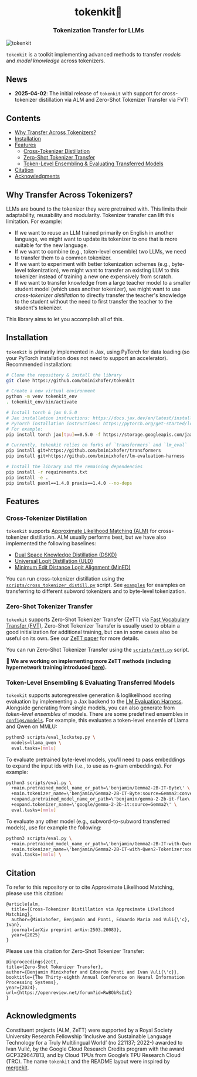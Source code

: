 <h1 align="center">tokenkit🔁</h1>
<h3 align="center">Tokenization Transfer for LLMs</h3>

![tokenkit](https://github.com/user-attachments/assets/a5d5e9a4-3df4-4552-aabc-400dcba1786e)

`tokenkit` is a toolkit implementing advanced methods to transfer *models* and *model knowledge* across tokenizers.

## News

- __2025-04-02__: The initial release of `tokenkit` with support for cross-tokenizer distillation via ALM and Zero-Shot Tokenizer Transfer via FVT!

## Contents
- [Why Transfer Across Tokenizers?](#why-transfer-across-tokenizers)
- [Installation](#installation)
- [Features](#features)
    - [Cross-Tokenizer Distillation](#cross-tokenizer-distillation)
    - [Zero-Shot Tokenizer Transfer](#zero-shot-tokenizer-transfer)
    - [Token-Level Ensembling & Evaluating Transferred Models](#token-level-ensembling--evaluating-transferred-models)
- [Citation](#citation)
- [Acknowledgments](#acknowledgments)

## Why Transfer Across Tokenizers?

LLMs are bound to the tokenizer they were pretrained with. This limits their adaptability, reusability and modularity. Tokenizer transfer can lift this limitation. For example:
- If we want to reuse an LLM trained primarily on English in another language, we might want to update its tokenizer to one that is more suitable for the new language.
- If we want to combine (e.g., token-level ensemble) two LLMs, we need to transfer them to a common tokenizer.
- If we want to experiment with better tokenization schemes (e.g., byte-level tokenization), we might want to transfer an existing LLM to this tokenizer instead of training a new one expensively from scratch.
- If we want to transfer knowledge from a large teacher model to a smaller student model (which uses another tokenizer), we might want to use *cross-tokenizer distillation* to directly transfer the teacher's knowledge to the student without the need to first transfer the teacher to the student's tokenizer.

This library aims to let you accomplish all of this.

## Installation

`tokenkit` is primarily implemented in Jax, using PyTorch for data loading (so your PyTorch installation does not need to support an accelerator). Recommended installation:

```bash
# Clone the repository & install the library
git clone https://github.com/bminixhofer/tokenkit

# Create a new virtual environment
python -m venv tokenkit_env
. tokenkit_env/bin/activate

# Install torch & jax 0.5.0
# Jax installation instructions: https://docs.jax.dev/en/latest/installation.html#installation
# PyTorch installation instructions: https://pytorch.org/get-started/locally/
# For example:
pip install torch jax[tpu]==0.5.0 -f https://storage.googleapis.com/jax-releases/libtpu_releases.html

# Currently, tokenkit relies on forks of `transformers` and `lm_eval`
pip install git+https://github.com/bminixhofer/transformers
pip install git+https://github.com/bminixhofer/lm-evaluation-harness

# Install the library and the remaining dependencies
pip install -r requirements.txt
pip install -e .
pip install paxml==1.4.0 praxis==1.4.0 --no-deps
```

## Features

### Cross-Tokenizer Distillation

`tokenkit` supports [Approximate Likelihood Matching (ALM)](https://arxiv.org/abs/2503.20083) for cross-tokenizer distillation. ALM usually performs best, but we have also implemented the following baselines:

- [Dual Space Knowledge Distillation (DSKD)](https://arxiv.org/abs/2406.17328)
- [Universal Logit Distillation (ULD)](https://arxiv.org/abs/2402.12030)
- [Minimum Edit Distance Logit Alignment (MinED)](https://arxiv.org/abs/2401.10491)

You can run cross-tokenizer distillation using the [`scripts/cross_tokenizer_distill.py`](scripts/cross_tokenizer_distill.py) script. See [`examples`](examples) for examples on transferring to different subword tokenizers and to byte-level tokenization.

### Zero-Shot Tokenizer Transfer

`tokenkit` supports Zero-Shot Tokenizer Transfer (ZeTT) via [Fast Vocabulary Transfer (FVT)](https://aclanthology.org/2022.emnlp-industry.41). Zero-Shot Tokenizer Transfer is usually used to obtain a good initialization for additional training, but can in some cases also be useful on its own. See our [ZeTT paper](https://arxiv.org/abs/2405.07883) for more details.

You can run Zero-Shot Tokenizer Transfer using the [`scripts/zett.py`](scripts/zett.py) script.

**🚧 We are working on implementing more ZeTT methods (including hypernetwork training introduced [here](https://arxiv.org/abs/2405.07883)).**

### Token-Level Ensembling & Evaluating Transferred Models

`tokenkit` supports autoregressive generation & loglikelihood scoring evaluation by implementing a Jax backend to the [LM Evaluation Harness](https://github.com/EleutherAI/lm-evaluation-harness). Alongside generating from single models, you can also generate from *token-level ensembles* of models. There are some predefined ensembles in [`configs/models`](configs/models). For example, this evaluates a token-level ensemle of Llama and Qwen on MMLU: 

```bash
python3 scripts/eval_lockstep.py \
  models=llama_qwen \
  eval.tasks=[mmlu]
```

To evaluate pretrained byte-level models, you'll need to pass embeddings to expand the input ids with (i.e., to use as n-gram embeddings). For example:

```bash
python3 scripts/eval.py \
  +main.pretrained_model_name_or_path=\'benjamin/Gemma2-2B-IT-Byte\' \
  +main.tokenizer_name=\'benjamin/Gemma2-2B-IT-Byte:source=Gemma2:conversion=prebyteified\' \
  +expand.pretrained_model_name_or_path=\'benjamin/gemma-2-2b-it-flax\' \
  +expand.tokenizer_name=\'google/gemma-2-2b-it:source=Gemma2\' \
  eval.tasks=[mmlu]
```

To evaluate any other model (e.g., subword-to-subword transferred models), use for example the following:

```bash
python3 scripts/eval.py \
  +main.pretrained_model_name_or_path=\'benjamin/Gemma2-2B-IT-with-Qwen2-Tokenizer\' \
  +main.tokenizer_name=\'benjamin/Gemma2-2B-IT-with-Qwen2-Tokenizer:source=Gemma2:conversion=prebyteified\' \
  eval.tasks=[mmlu] \
```

## Citation

To refer to this repository or to cite Approximate Likelihood Matching, please use this citation:

```
@article{alm,
  title={Cross-Tokenizer Distillation via Approximate Likelihood Matching},
  author={Minixhofer, Benjamin and Ponti, Edoardo Maria and Vuli{\'c}, Ivan},
  journal={arXiv preprint arXiv:2503.20083},
  year={2025}
}
```

Please use this citation for Zero-Shot Tokenizer Transfer:

```
@inproceedings{zett,
title={Zero-Shot Tokenizer Transfer},
author={Benjamin Minixhofer and Edoardo Ponti and Ivan Vuli{\'c}},
booktitle={The Thirty-eighth Annual Conference on Neural Information Processing Systems},
year={2024},
url={https://openreview.net/forum?id=RwBObRsIzC}
}
```

## Acknowledgments

Constituent projects (ALM, ZeTT) were supported by a Royal Society University Research Fellowship ‘Inclusive and Sustainable Language Technology for a Truly Multilingual World’ (no 221137; 2022-) awarded to Ivan Vulić, by the Google Cloud Research Credits program with the award GCP329647813, and by Cloud TPUs from Google’s TPU Research Cloud (TRC). The name `tokenkit` and the README layout were inspired by [mergekit](https://github.com/arcee-ai/mergekit).
